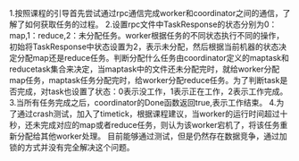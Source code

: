 1.按照课程的引导首先尝试通过rpc通信完成worker和coordinator之间的通信，了解了如何获取任务的过程。
2.设置rpc文件中TaskResponse的状态分别为0：map,1：reduce,2：未分配任务。worker根据任务的不同状态执行不同的操作，初始将TaskResponse中状态设置为2，表示未分配，然后根据当前机器的状态决定分配map还是reduce任务。判断分配什么任务由coordinator定义的maptask和reducetask集合来决定，当maptask中的文件还未分配完时，就给worker分配map任务，maptask任务分配完时，给worker分配reduce任务。为了判断task是否完成，对task也设置了状态：0表示没工作，1表示正在工作，2表示工作完成。
3.当所有任务完成之后，coordinator的Done函数返回true,表示工作结束。
4.为了通过crash测试，加入了timetick，根据课程建议，当worker的运行时间超过十秒，还未完成对应的map或者reduce任务，则认为该worker宕机了，将该任务重新分配给其他worker处理。
目前能够通过测试，但是仍然存在数据竞争，通过加锁的方式并没有完全解决这个问题。
